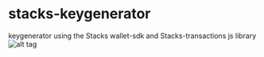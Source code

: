 # stacks-keygenerator
keygenerator using the Stacks wallet-sdk and Stacks-transactions js library
![alt tag](http://url/to/blob/main/stacks-output.png)

